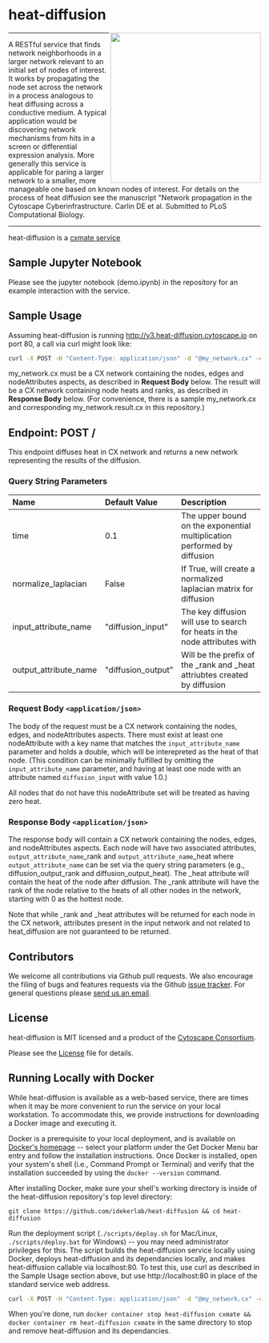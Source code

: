 heat-diffusion
==============

<img align="right" height="300" src="http://www.cytoscape.org/images/logo/cy3logoOrange.svg">

---

A RESTful service that finds network neighborhoods in a larger network relevant to an initial set of nodes of interest. It works by propagating the node set across the network in a process analogous to heat diffusing across a conductive medium. A typical application would be discovering network mechanisms from hits in a screen or differential expression analysis. More generally this service is applicable for paring a larger network to a smaller, more manageable one based on known nodes of interest. For details on the process of heat diffusion see the manuscript "Network propagation in the Cytoscape Cyberinfrastructure. Carlin DE et al. Submitted to PLoS Computational Biology.

---

heat-diffusion is a [cxmate service](https://github.com/cxmate/cxmate)

## Sample Jupyter Notebook
Please see the jupyter notebook (demo.ipynb) in the repository for an example interaction with the service. 

## Sample Usage
Assuming heat-diffusion is running http://v3.heat-diffusion.cytoscape.io on port 80, a call via curl might look like:

```bash
curl -X POST -H "Content-Type: application/json" -d "@my_network.cx" -o "my_network.result.cx" "http://v3.heat-diffusion.cytoscape.io:80?time=0.5"
```

my_network.cx must be a CX network containing the nodes, edges and nodeAttributes aspects, as described in **Request Body** below. The result will be a CX network containing node heats and ranks, as described in **Response Body** below. (For convenience, there is a sample my_network.cx and corresponding my_network.result.cx in this repository.)

## Endpoint: POST /
This endpoint diffuses heat in CX network and returns a new network representing the results of the diffusion.

### Query String Parameters

| Name                  | Default Value      | Description                                                                |
|:--------------------- |:------------------ |:-------------------------------------------------------------------------- |
| time                  | 0.1                | The upper bound on the exponential multiplication performed by diffusion   |
| normalize_laplacian   | False              | If True, will create a normalized laplacian matrix for diffusion           | 
| input_attribute_name  | "diffusion_input"  | The key diffusion will use to search for heats in the node attributes with |
| output_attribute_name | "diffusion_output" | Will be the prefix of the _rank and _heat attriubtes created by diffusion  |  

### Request Body `<application/json>`
The body of the request must be a CX network containing the nodes, edges, and nodeAttributes aspects. There must exist at least one nodeAttribute with a key name that matches the `input_attribute_name` parameter and holds a double, which will be interepreted as the heat of that node. (This condition can be minimally fulfilled by omitting the `input_attribute_name` parameter, and having at least one node with an attribute named `diffusion_input` with value 1.0.)

All nodes that do not have this nodeAttribute set will be treated as having zero heat. 

### Response Body `<application/json>`
The response body will contain a CX network containing the nodes, edges, and nodeAttributes aspects. Each node will have two associated attributes, `output_attribute_name`\_rank and `output_attribute_name`\_heat where `output_attribute_name` can be set via the query string parameters (e.g., diffusion_output_rank and diffusion_output_heat). The \_heat attribute will contain the heat of the node after diffusion. The \_rank attribute will have the rank of the node relative to the heats of all other nodes in the network, starting with 0 as the hottest node.

Note that while \_rank and \_heat attributes will be returned for each node in the CX network, attributes present in the input network and not related to heat_diffusion are not guaranteed to be returned.

Contributors
------------

We welcome all contributions via Github pull requests. We also encourage the filing of bugs and features requests via the Github [issue tracker](https://github.com/idekerlab/heat-diffusion/issues/new). For general questions please [send us an email](edsage@ucsd.edu).

License
-------

heat-diffusion is MIT licensed and a product of the [Cytoscape Consortium](http://www.cytoscapeconsortium.org).

Please see the [License](https://github.com/cxmate/cxmate/blob/master/LICENSE) file for details.

## Running Locally with Docker

While heat-diffusion is available as a web-based service, there are times when it may be more convenient to run
the service on your local workstation. To accommodate this, we provide instructions for downloading a Docker image
and executing it.

Docker is a prerequisite to your local deployment, and is available on [Docker's homepage](https://www.docker.com/) -- select your platform under the Get Docker Menu bar entry and follow the installation instructions. Once Docker is installed, open your system's shell (i.e., Command Prompt or Terminal) and verify that the installation succeeded by using the `docker --version` command.

After installing Docker, make sure your shell's working directory is inside of the heat-diffusion repository's top level directory: 

```
git clone https://github.com/idekerlab/heat-diffusion && cd heat-diffusion
```

Run the deployment script (`./scripts/deploy.sh` for Mac/Linux, `./scripts/deploy.bat` for Windows) -- you may need administrator
privileges for this. The script builds the heat-diffusion service locally using Docker, deploys heat-diffusion and its dependancies locally, and makes heat-diffusion callable via localhost:80. To test this, use curl as described in the Sample Usage section above,
but use http://localhost:80 in place of the standard service web address.

```bash
curl -X POST -H "Content-Type: application/json" -d "@my_network.cx" -o "my_network.result.cx" "http://localhost:80?time=0.5"
```

When you're done, run `docker container stop heat-diffusion cxmate && docker container rm heat-diffusion cxmate` in the same directory to stop and remove heat-diffusion and its dependancies.
